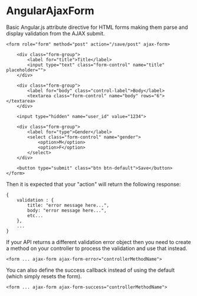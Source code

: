AngularAjaxForm
===============

Basic Angular.js attribute directive for HTML forms making them parse and display validation from the AJAX submit.

	<form role="form" method="post" action="/save/post" ajax-form>

		<div class="form-group">
			<label for="title">Title</label>
			<input type="text" class="form-control" name="title" placeholder="">
		</div>

		<div class="form-group">
			<label for="body" class="control-label">Body</label>
			<textarea class="form-control" name="body" rows="6"></textarea>
		</div>

		<input type="hidden" name="user_id" value="1234">

		<div class="form-group">
			<label for="type">Gender</label>
			<select class="form-control" name="gender">
				<option>M</option>
				<option>F</option>
			</select>
		</div>

		<button type="submit" class="btn btn-default">Save</button>
	</form>

Then it is expected that your "action" will return the following response:

	{
		validation : {
			title: "error message here...",
			body: "error message here...",
			etc...
		},
		...
	}

If your API returns a different validation error object then you need to create a method on your controller to process the validation and use that instead.

	<form ... ajax-form ajax-form-error="controllerMethodName">

You can also define the success callback instead of using the default (which simply resets the form).

	<form ... ajax-form ajax-form-success="controllerMethodName">

